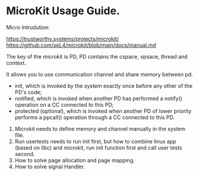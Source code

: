 # MicroKit Usage Guide.

Micro Intrudution:

https://trustworthy.systems/projects/microkit/
https://github.com/seL4/microkit/blob/main/docs/manual.md

The key of the microkit is PD, PD contains the cspace, vpsace, thread and context.

It allows you to use communication channel and share memory between pd.

- init, which is invoked by the system exactly once before any other of the PD's code;
- notified, which is invoked when another PD has performed a notify() operation on a CC connected to this PD;
- protected (optional), which is invoked when another PD of lower priority performs a ppcall() operation through a CC connected to this PD.

1. Microkit needs to define memory and channel manually in the system file. 
2. Run usertests needs to run init first, but how to combine linux app (based on libc) and microkit, run init function first and call user tests second.
3. How to solve page allocation and page mapping.
4. How to solve signal Handler.
